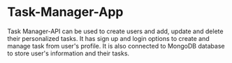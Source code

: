 # Task-Manager-App

Task Manager-API can be used to create users and add, update and delete their personalized tasks. It has sign up and login options to create and manage task from user's profile. It is also connected to MongoDB database to store user's information and their tasks.

